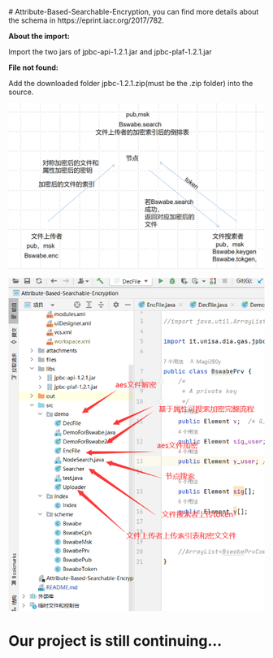 <p>
	# Attribute-Based-Searchable-Encryption, you can find more details about the schema in https://eprint.iacr.org/2017/782.
</p>
<p>
	<strong>About the import:</strong>
</p>
<p>
	Import the two jars of jpbc-api-1.2.1.jar and jpbc-plaf-1.2.1.jar
</p>
<p>
	<strong>File not found:</strong>
</p>
<p>
	Add the downloaded folder jpbc-1.2.1.zip(must be the .zip folder)&nbsp;into&nbsp;the source.
</p>

![](./attachments/1.png)

![](./attachments/2.png)

# Our project is still continuing...

